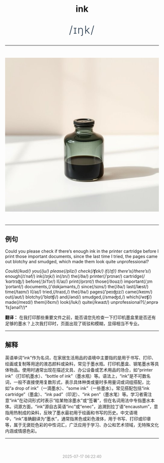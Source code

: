 <div align="center">

# ink

<div style="margin: 30px 0;">
<h1 style="font-size: 2.5em; font-weight: 300; letter-spacing: 2px; margin: 0; color: #2c3e50;">
/ɪŋk/
</h1>
</div>

</div>

---

<div align="center" style="margin: 40px 0;">

![ink](images/ink.png)

</div>

---

## 例句

Could you please check if there’s enough ink in the printer cartridge before I print those important documents, since the last time I tried, the pages came out blotchy and smudged, which made them look quite unprofessional?

*Could(/kʊd/) you(/ju/) please(/pliz/) check(/ʧɛk/) if(/ɪf/) there’s(/there’s*/) enough(/ɪˈnəf/) ink(/ɪŋk/) in(/ɪn/) the(/ðə/) printer(/ˈprɪnər/) cartridge(/ˈkɑrtrɪʤ/) before(/ˌbiˈfɔr/) I(/aɪ/) print(/prɪnt/) those(/ðoʊz/) important(/ˌɪmˈpɔrtənt/) documents,(/ˈdɑkjəmənts,/) since(/sɪns/) the(/ðə/) last(/læst/) time(/taɪm/) I(/aɪ/) tried,(/traɪd,/) the(/ðə/) pages(/ˈpeɪʤɪz/) came(/keɪm/) out(/aʊt/) blotchy(/ˈblɑtʧi/) and(/ənd/) smudged,(/sməʤd,/) which(/wɪʧ/) made(/meɪd/) them(/ðɛm/) look(/lʊk/) quite(/kwaɪt/) unprofessional?(/ˌənprəˈfɛʃənəl?/)*

**翻译：** 在我打印那些重要文件之前，能否请您先检查一下打印机墨盒里是否还有足够的墨水？上次我打印时，页面出现了斑驳和模糊，显得相当不专业。

---

## 解释

英语单词“ink”作为名词，在家居生活用品的语境中主要指的是用于书写、打印、绘画或复制等用途的液态颜料或染料，常见于墨水瓶、打印机墨盒、钢笔墨水等具体物品。使用时通常出现在描述文具、办公设备或艺术用品的场合，如“printer ink”（打印机墨水）、“bottle of ink”（墨水瓶）等。语法上，“ink”是不可数名词，一般不直接使用复数形式，表示具体种类或量时多用量词或词组搭配，比如“a drop of ink”（一滴墨水）、“some ink”（一些墨水）。常见搭配包括“ink cartridge”（墨盒）、“ink pad”（印泥）、“ink pen”（墨水笔）等。学习者需注意“ink”在动词形式时表示“给某物涂墨水”或“签署”，但在名词用法中专指墨水本体。词源方面，“ink”源自古英语“inc”或“enec”，追溯到拉丁语“encaustum”，意指用热制成的染料，反映了墨水最初用于绘画和书写的历史。中文语境中，“ink”准确翻译为“墨水”，通常指黑色或彩色液体，用于书写、打印或印章等，属于无褒贬色彩的中性词汇，广泛应用于学习、办公和艺术领域，无特殊文化内涵或情感色彩。


---

<div align="center" style="margin-top: 50px;">
<small style="color: #999; font-size: 0.9em;">2025-07-17 06:22:40</small>
</div>

